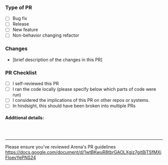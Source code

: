 ### Type of PR
- [ ] Bug fix
- [ ] Release
- [ ] New feature
- [ ] Non-behavior changing refactor

### Changes
- [brief description of the changes in this PR]

### PR Checklist
- [ ] I self-reviewed this PR
- [ ] I ran the code locally (please specify below which parts of code were run)
- [ ] I considered the implications of this PR on other repos or systems.
- [ ] In hindsight, this should have been broken into multiple PRs

#### Additional details:
` `  
` `  

-----
Please ensure you've reviewed Arena's PR guidelines https://docs.google.com/document/d/1wtBKwuR8tbrGAOLXgiz7gitBjTSfMXiFIoevYePNS24

